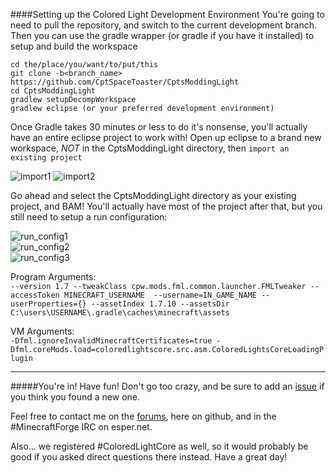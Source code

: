 ####Setting up the Colored Light Development Environment
You're going to need to pull the repository, and switch to the current development branch.  Then you can use the gradle wrapper (or gradle if you have it installed) to setup and build the workspace

`cd the/place/you/want/to/put/this`  
`git clone -b<branch_name> https://github.com/CptSpaceToaster/CptsModdingLight`  
`cd CptsModdingLight`  
`gradlew setupDecompWorkspace`  
`gradlew eclipse (or your preferred development environment)`  

Once Gradle takes 30 minutes or less to do it's nonsense, you'll actually have an entire eclipse project to work with!  Open up eclipse to a brand new workspace, *NOT* in the CptsModdingLight directory, then `import an existing project`

![import1](http://i.imgur.com/iyw5zHG.png)
![import2](http://i.imgur.com/HMVrjcX.png)

Go ahead and select the CptsModdingLight directory as your existing project, and BAM!  You'll actually have most of the project after that, but you still need to setup a run configuration:

![run_config1](http://i.imgur.com/XwlGnEw.png)  
![run_config2](http://i.imgur.com/stb8IIN.png)  
![run_config3](http://i.imgur.com/iQlQaSX.png)  

Program Arguments:  
`--version 1.7 --tweakClass cpw.mods.fml.common.launcher.FMLTweaker --accessToken MINECRAFT_USERNAME  --username=IN_GAME_NAME --userProperties={} --assetIndex 1.7.10 --assetsDir C:\users\USERNAME\.gradle\caches\minecraft\assets`

VM Arguments:  
`-Dfml.ignoreInvalidMinecraftCertificates=true -Dfml.coreMods.load=coloredlightscore.src.asm.ColoredLightsCoreLoadingPlugin`
_____________
#####You're in!
Have fun!  Don't go too crazy, and be sure to add an [issue](https://github.com/CptSpaceToaster/CptsModdingLight/issues) if you think you found a new one.

Feel free to contact me on the [forums](http://www.minecraftforum.net/forums/mapping-and-modding/minecraft-mods/wip-mods/1445251-1-7-2-beta-wip-colored-light-progress-and), here on github, and in the #MinecraftForge IRC on esper.net.

Also... we registered #ColoredLightCore as well, so it would probably be good if you asked direct questions there instead.  Have a great day!
